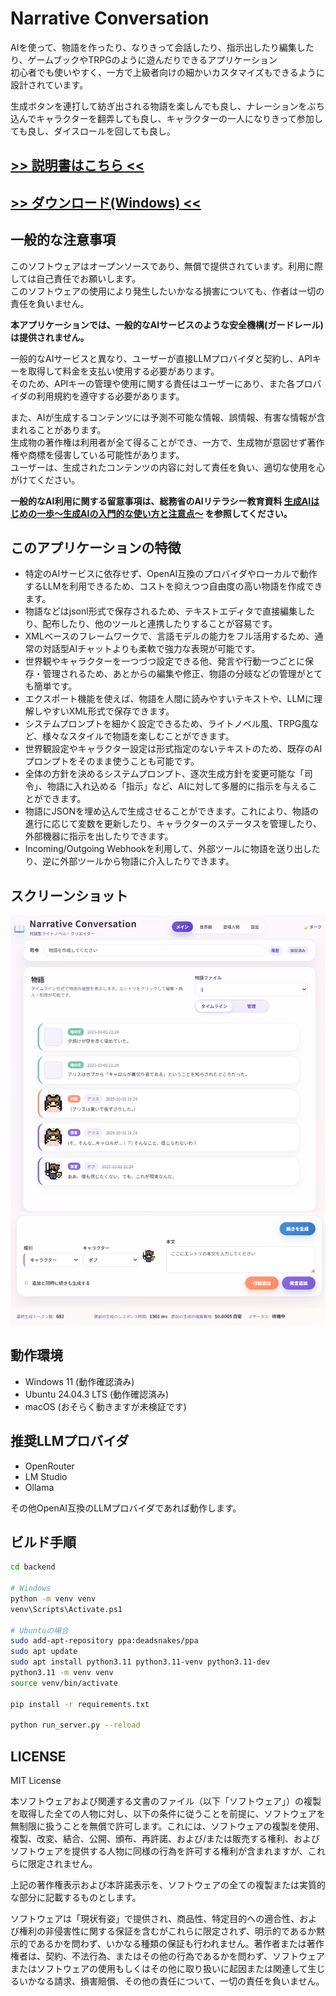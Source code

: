# Narrative Conversation
AIを使って、物語を作ったり、なりきって会話したり、指示出したり編集したり、ゲームブックやTRPGのように遊んだりできるアプリケーション  
初心者でも使いやすく、一方で上級者向けの細かいカスタマイズもできるように設計されています。

生成ボタンを連打して紡ぎ出される物語を楽しんでも良し、ナレーションをぶち込んでキャラクターを翻弄しても良し、キャラクターの一人になりきって参加しても良し、ダイスロールを回しても良し。

## [>> 説明書はこちら <<](https://gpsnmeajp.github.io/NarrativeConversationDoc/)
## [>> ダウンロード(Windows) <<](https://github.com/gpsnmeajp/NarrativeConversation/releases/)

## 一般的な注意事項
このソフトウェアはオープンソースであり、無償で提供されています。利用に際しては自己責任でお願いします。  
このソフトウェアの使用により発生したいかなる損害についても、作者は一切の責任を負いません。

**本アプリケーションでは、一般的なAIサービスのような安全機構(ガードレール)は提供されません。**

一般的なAIサービスと異なり、ユーザーが直接LLMプロバイダと契約し、APIキーを取得して料金を支払い使用する必要があります。  
そのため、APIキーの管理や使用に関する責任はユーザーにあり、また各プロバイダの利用規約を遵守する必要があります。  

また、AIが生成するコンテンツには予測不可能な情報、誤情報、有害な情報が含まれることがあります。  
生成物の著作権は利用者が全て得ることができ、一方で、生成物が意図せず著作権や商標を侵害している可能性があります。  
ユーザーは、生成されたコンテンツの内容に対して責任を負い、適切な使用を心がけてください。

**一般的なAI利用に関する留意事項は、総務省のAIリテラシー教育資料 [生成AIはじめの一歩～生成AIの入門的な使い方と注意点～](https://www.soumu.go.jp/use_the_internet_wisely/special/generativeai/) を参照してください。**

## このアプリケーションの特徴

+ 特定のAIサービスに依存せず、OpenAI互換のプロバイダやローカルで動作するLLMを利用できるため、コストを抑えつつ自由度の高い物語を作成できます。  
+ 物語などはjsonl形式で保存されるため、テキストエディタで直接編集したり、配布したり、他のツールと連携したりすることが容易です。
+ XMLベースのフレームワークで、言語モデルの能力をフル活用するため、通常の対話型AIチャットよりも柔軟で強力な表現が可能です。  
+ 世界観やキャラクターを一つづつ設定できる他、発言や行動一つごとに保存・管理されるため、あとからの編集や修正、物語の分岐などの管理がとても簡単です。
+ エクスポート機能を使えば、物語を人間に読みやすいテキストや、LLMに理解しやすいXML形式で保存できます。
+ システムプロンプトを細かく設定できるため、ライトノベル風、TRPG風など、様々なスタイルで物語を楽しむことができます。
+ 世界観設定やキャラクター設定は形式指定のないテキストのため、既存のAIプロンプトをそのまま使うことも可能です。
+ 全体の方針を決めるシステムプロンプト、逐次生成方針を変更可能な「司令」、物語に入れ込める「指示」など、AIに対して多層的に指示を与えることができます。
+ 物語にJSONを埋め込んで生成させることができます。これにより、物語の進行に応じて変数を更新したり、キャラクターのステータスを管理したり、外部機器に指示を出したりできます。
+ Incoming/Outgoing Webhookを利用して、外部ツールに物語を送り出したり、逆に外部ツールから物語に介入したりできます。

## スクリーンショット
![screen](doc/image.png)

## 動作環境
+ Windows 11 (動作確認済み)
+ Ubuntu 24.04.3 LTS (動作確認済み)
+ macOS (おそらく動きますが未検証です)

## 推奨LLMプロバイダ
+ OpenRouter
+ LM Studio
+ Ollama

その他OpenAI互換のLLMプロバイダであれば動作します。

## ビルド手順

```bash
cd backend

# Windows
python -m venv venv
venv\Scripts\Activate.ps1

# Ubuntuの場合
sudo add-apt-repository ppa:deadsnakes/ppa
sudo apt update
sudo apt install python3.11 python3.11-venv python3.11-dev
python3.11 -m venv venv
source venv/bin/activate

pip install -r requirements.txt

python run_server.py --reload
```

## LICENSE
MIT License

本ソフトウェアおよび関連する文書のファイル（以下「ソフトウェア」）の複製を取得した全ての人物に対し、以下の条件に従うことを前提に、ソフトウェアを無制限に扱うことを無償で許可します。これには、ソフトウェアの複製を使用、複製、改変、結合、公開、頒布、再許諾、および/または販売する権利、およびソフトウェアを提供する人物に同様の行為を許可する権利が含まれますが、これらに限定されません。

上記の著作権表示および本許諾表示を、ソフトウェアの全ての複製または実質的な部分に記載するものとします。

ソフトウェアは「現状有姿」で提供され、商品性、特定目的への適合性、および権利の非侵害性に関する保証を含むがこれらに限定されず、明示的であるか黙示的であるかを問わず、いかなる種類の保証も行われません。著作者または著作権者は、契約、不法行為、またはその他の行為であるかを問わず、ソフトウェアまたはソフトウェアの使用もしくはその他に取り扱いに起因または関連して生じるいかなる請求、損害賠償、その他の責任について、一切の責任を負いません。